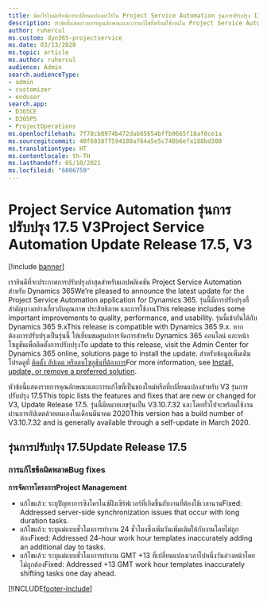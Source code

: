 ```yaml
---
title: มีอะไรใหม่หรือมีการเปลี่ยนแปลงอะไรใน Project Service Automation รุ่นการปรับปรุง 17.5 Hotfix V3
description: หัวข้อนี้แสดงรายการคุณลักษณะและการแก้ไขที่พร้อมใช้งานใน Project Service Automation V3 รุ่นการปรับปรุง 17.5 V3
author: ruhercul
ms.custom: dyn365-projectservice
ms.date: 03/13/2020
ms.topic: article
ms.author: ruhercul
audience: Admin
search.audienceType:
- admin
- customizer
- enduser
search.app:
- D365CE
- D365PS
- ProjectOperations
ms.openlocfilehash: 7f78cb8974b472dab85654bffb9665f18af0ce1a
ms.sourcegitcommit: 40f68387f594180af64a5e5c748b6efa188bd300
ms.translationtype: HT
ms.contentlocale: th-TH
ms.lasthandoff: 05/10/2021
ms.locfileid: "6006759"
---
```

# <a name="project-service-automation-update-release-175-v3"></a><span data-ttu-id="d8dc4-103">Project Service Automation รุ่นการปรับปรุง 17.5 V3</span><span class="sxs-lookup"><span data-stu-id="d8dc4-103">Project Service Automation Update Release 17.5, V3</span></span>

[!include [banner](../includes/psa-now-project-operations.md)]

<span data-ttu-id="d8dc4-104">เรายินดีที่จะประกาศการปรับปรุงล่าสุดสำหรับแอปพลิเคชัน Project Service Automation สำหรับ Dynamics 365</span><span class="sxs-lookup"><span data-stu-id="d8dc4-104">We’re pleased to announce the latest update for the Project Service Automation application for Dynamics 365.</span></span> <span data-ttu-id="d8dc4-105">รุ่นนี้มีการปรับปรุงที่สำคัญบางอย่างเกี่ยวกับคุณภาพ ประสิทธิภาพ และการใช้งาน</span><span class="sxs-lookup"><span data-stu-id="d8dc4-105">This release includes some important improvements to quality, performance, and usability.</span></span>  <span data-ttu-id="d8dc4-106">รุ่นนี้เข้ากันได้กับ Dynamics 365 9.x</span><span class="sxs-lookup"><span data-stu-id="d8dc4-106">This release is compatible with Dynamics 365 9.x.</span></span> <span data-ttu-id="d8dc4-107">หากต้องการปรับปรุงเป็นรุ่นนี้ ให้เยี่ยมชมศูนย์การจัดการสำหรับ Dynamics 365 ออนไลน์ และหน้าโซลูชันเพื่อติดตั้งการปรับปรุง</span><span class="sxs-lookup"><span data-stu-id="d8dc4-107">To update to this release, visit the Admin Center for Dynamics 365 online, solutions page to install the update.</span></span> <span data-ttu-id="d8dc4-108">สำหรับข้อมูลเพิ่มเติม โปรดดูที่ [ติดตั้ง อัปเดต หรือลบโซลูชันที่ต้องการ](/power-platform/admin/install-remove-preferred-solution)</span><span class="sxs-lookup"><span data-stu-id="d8dc4-108">For more information, see [Install, update, or remove a preferred solution](/power-platform/admin/install-remove-preferred-solution).</span></span>

<span data-ttu-id="d8dc4-109">หัวข้อนี้แสดงรายการคุณลักษณะและการแก้ไขที่เป็นของใหม่หรือที่เปลี่ยนแปลงสำหรับ V3 รุ่นการปรับปรุง 17.5</span><span class="sxs-lookup"><span data-stu-id="d8dc4-109">This topic lists the features and fixes that are new or changed for V3, Update Release 17.5.</span></span> <span data-ttu-id="d8dc4-110">รุ่นนี้มีหมายเลขรุ่นเป็น V3.10.7.32 และโดยทั่วไปจะพร้อมใช้งานผ่านการอัปเดตด้วยตนเองในเดือนมีนาคม 2020</span><span class="sxs-lookup"><span data-stu-id="d8dc4-110">This version has a build number of V3.10.7.32 and is generally available through a self-update in March 2020.</span></span>


## <a name="update-release-175"></a><span data-ttu-id="d8dc4-111">รุ่นการปรับปรุง 17.5</span><span class="sxs-lookup"><span data-stu-id="d8dc4-111">Update Release 17.5</span></span>

### <a name="bug-fixes"></a><span data-ttu-id="d8dc4-112">การแก้ไขข้อผิดพลาด</span><span class="sxs-lookup"><span data-stu-id="d8dc4-112">Bug fixes</span></span>


<span data-ttu-id="d8dc4-113">**การจัดการโครงการ**</span><span class="sxs-lookup"><span data-stu-id="d8dc4-113">**Project Management**</span></span>

- <span data-ttu-id="d8dc4-114">แก้ไขแล้ว: ระบุปัญหาการซิงโครไนซ์ฝั่งเซิร์ฟเวอร์ที่เกิดขึ้นกับงานที่ต้องใช้เวลานาน</span><span class="sxs-lookup"><span data-stu-id="d8dc4-114">Fixed: Addressed server-side synchronization issues that occur with long duration tasks.</span></span>
- <span data-ttu-id="d8dc4-115">แก้ไขแล้ว: ระบุแม่แบบชั่วโมงการทำงาน 24 ชั่วโมงซึ่งเพิ่มวันเพิ่มเติมให้กับงานโดยไม่ถูกต้อง</span><span class="sxs-lookup"><span data-stu-id="d8dc4-115">Fixed: Addressed 24-hour work hour templates inaccurately adding an additional day to tasks.</span></span>
- <span data-ttu-id="d8dc4-116">แก้ไขแล้ว: ระบุแม่แบบชั่วโมงการทำงาน GMT +13 ที่เปลี่ยนแปลงเวลาไปหนึ่งวันล่วงหน้าโดยไม่ถูกต้อง</span><span class="sxs-lookup"><span data-stu-id="d8dc4-116">Fixed: Addressed +13 GMT work hour templates inaccurately shifting tasks one day ahead.</span></span>



[!INCLUDE[footer-include](../includes/footer-banner.md)]